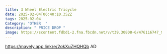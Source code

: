 ```yaml
---
title: 3 Wheel Electric Tricycle
date: 2025-02-04T06:40:10.352Z
tags: 2025-02-04
Category: "OTHER  "
description: " PRICE DROP "
image: https://scontent.fdbd1-2.fna.fbcdn.net/v/t39.30808-6/476116747_9703372523020094_2945124796739907053_n.jpg?_nc_cat=111&ccb=1-7&_nc_sid=aa7b47&_nc_ohc=ekSgTULK3EAQ7kNvgG2KtI2&_nc_zt=23&_nc_ht=scontent.fdbd1-2.fna&_nc_gid=ArFL7e1pGMtTEmy3FNkmJh9&oh=00_AYCQtWQK2Va9BlH_gOXsPY3PxJ7SrvVgchf6hpduP-5vmA&oe=67A78C6B
---
```

https://mavely.app.link/e/2okXuZHQHQb   AD